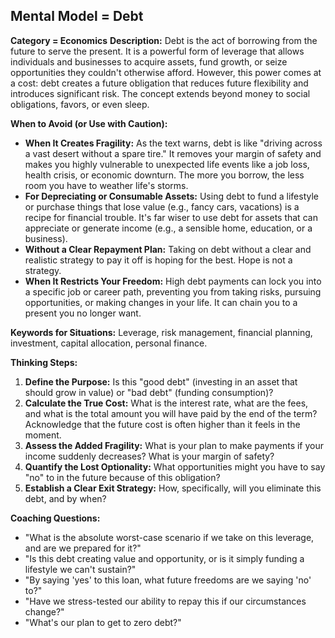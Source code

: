 ## Mental Model = Debt

**Category = Economics**
**Description:** 
Debt is the act of borrowing from the future to serve the present. It is a powerful form of leverage that allows individuals and businesses to acquire assets, fund growth, or seize opportunities they couldn't otherwise afford. However, this power comes at a cost: debt creates a future obligation that reduces future flexibility and introduces significant risk. The concept extends beyond money to social obligations, favors, or even sleep.

**When to Avoid (or Use with Caution):**
- **When It Creates Fragility:** As the text warns, debt is like "driving across a vast desert without a spare tire." It removes your margin of safety and makes you highly vulnerable to unexpected life events like a job loss, health crisis, or economic downturn. The more you borrow, the less room you have to weather life's storms.
- **For Depreciating or Consumable Assets:** Using debt to fund a lifestyle or purchase things that lose value (e.g., fancy cars, vacations) is a recipe for financial trouble. It's far wiser to use debt for assets that can appreciate or generate income (e.g., a sensible home, education, or a business).
- **Without a Clear Repayment Plan:** Taking on debt without a clear and realistic strategy to pay it off is hoping for the best. Hope is not a strategy.
- **When It Restricts Your Freedom:** High debt payments can lock you into a specific job or career path, preventing you from taking risks, pursuing opportunities, or making changes in your life. It can chain you to a present you no longer want.

**Keywords for Situations:**
Leverage, risk management, financial planning, investment, capital allocation, personal finance.

**Thinking Steps:**
1. **Define the Purpose:** Is this "good debt" (investing in an asset that should grow in value) or "bad debt" (funding consumption)?
2. **Calculate the True Cost:** What is the interest rate, what are the fees, and what is the total amount you will have paid by the end of the term? Acknowledge that the future cost is often higher than it feels in the moment.
3. **Assess the Added Fragility:** What is your plan to make payments if your income suddenly decreases? What is your margin of safety?
4. **Quantify the Lost Optionality:** What opportunities might you have to say "no" to in the future because of this obligation?
5. **Establish a Clear Exit Strategy:** How, specifically, will you eliminate this debt, and by when?

**Coaching Questions:**
- "What is the absolute worst-case scenario if we take on this leverage, and are we prepared for it?"
- "Is this debt creating value and opportunity, or is it simply funding a lifestyle we can't sustain?"
- "By saying 'yes' to this loan, what future freedoms are we saying 'no' to?"
- "Have we stress-tested our ability to repay this if our circumstances change?"
- "What's our plan to get to zero debt?" 